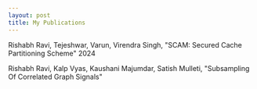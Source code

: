 ```yaml
---
layout: post
title: My Publications
---
```


Rishabh Ravi, Tejeshwar, Varun, Virendra Singh, "SCAM: Secured Cache Partitioning Scheme" 2024

Rishabh Ravi, Kalp Vyas, Kaushani Majumdar, Satish Mulleti, "Subsampling Of Correlated Graph Signals"
